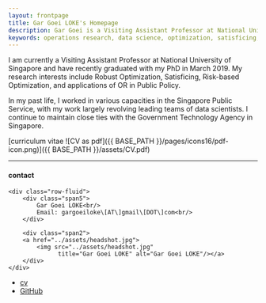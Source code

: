 ```yaml
---
layout: frontpage
title: Gar Goei LOKE's Homepage
description: Gar Goei is a Visiting Assistant Professor at National University of Singapore. 
keywords: operations research, data science, optimization, satisficing, public policy
---
```


I am currently a Visiting Assistant Professor at National University of Singapore and have recently graduated with my PhD in March 2019. My research interests include Robust Optimization, Satisficing, Risk-based Optimization, and applications of OR in Public Policy.

In my past life, I worked in various capacities in the Singapore Public Service, with my work largely revolving leading teams of data scientists. I continue to maintain close ties with the Government Technology Agency in Singapore.

[curriculum vitae ![CV as pdf]({{ BASE_PATH }}/pages/icons16/pdf-icon.png)]({{ BASE_PATH }}/assets/CV.pdf)<br/>


---


<div class="container">
<h4><a name="contact"></a>contact</h4>

    <div class="row-fluid">
        <div class="span5">
            Gar Goei LOKE<br/>
            Email: gargoeiloke\[AT\]gmail\[DOT\]com<br/>
        </div>

        <div class="span2">
        <a href="../assets/headshot.jpg">
            <img src="../assets/headshot.jpg"
                  title="Gar Goei LOKE" alt="Gar Goei LOKE"/></a>
        </div>
    </div>
</div>

<div class="navbar">
  <div class="navbar-inner">
      <ul class="nav">
          <li><a href="{{ BASE_PATH }}/assets/CV.pdf">cv</a></li>
          <li><a href="https://github.com/gg-ed">GitHub</a></li>
      </ul>
  </div>
</div>